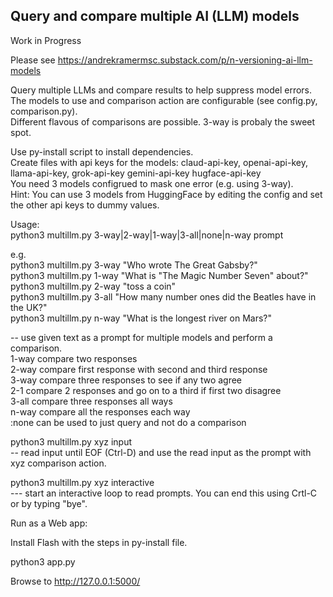 ## Query and compare multiple AI (LLM) models  

Work in Progress   

Please see https://andrekramermsc.substack.com/p/n-versioning-ai-llm-models   

Query multiple LLMs and compare results to help suppress model errors.   
The models to use and comparison action are configurable (see config.py, comparison.py).   
Different flavous of comparisons are possible. 3-way is probaly the sweet spot.   

Use py-install script to install dependencies.   
Create files with api keys for the models: claud-api-key, openai-api-key, llama-api-key, grok-api-key gemini-api-key hugface-api-key  
You need 3 models configrued to mask one error (e.g. using 3-way).   
Hint: You can use 3 models from HuggingFace by editing the config and set the other api keys to dummy values.

Usage:   
python3 multillm.py 3-way|2-way|1-way|3-all|none|n-way prompt   

e.g.   
python3 multillm.py 3-way "Who wrote The Great Gabsby?"    
python3 multillm.py 1-way "What is \"The Magic Number Seven\" about?"   
python3 multillm.py 2-way "toss a coin"   
python3 multillm.py 3-all "How many number ones did the Beatles have in the UK?"   
python3 multillm.py n-way "What is the longest river on Mars?"

 -- use given text as a prompt for multiple models and perform a comparison.   
             1-way compare two responses    
             2-way compare first response with second and third response    
             3-way compare three responses to see if any two agree     
             2-1 compare 2 responses and go on to a third if first two disagree    
             3-all compare three responses all ways    
             n-way compare all the responses each way   
             :none can be used to just query and not do a comparison    

python3 multillm.py xyz input     
-- read input until EOF (Ctrl-D) and use the read input as the prompt with xyz comparison action.    

python3 multillm.py xyz interactive     
--- start an interactive loop to read prompts. You can end this using Crtl-C or by typing "bye".    

Run as a Web app:  

Install Flash with the steps in py-install file.  

python3 app.py   

Browse to http://127.0.0.1:5000/   

